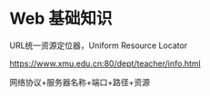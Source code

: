 # Web 基础知识

URL统一资源定位器，Uniform Resource Locator

https://www.xmu.edu.cn:80/dept/teacher/info.html

网络协议+服务器名称+端口+路径+资源